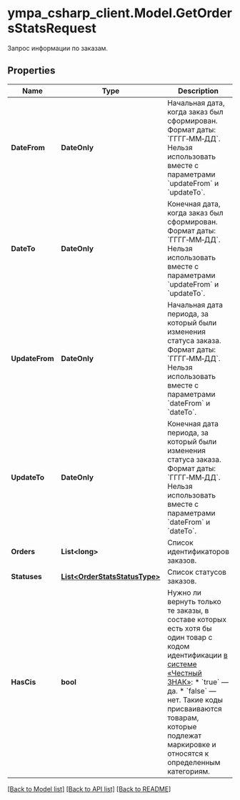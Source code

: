 # ympa_csharp_client.Model.GetOrdersStatsRequest
Запрос информации по заказам.

## Properties

Name | Type | Description | Notes
------------ | ------------- | ------------- | -------------
**DateFrom** | **DateOnly** | Начальная дата, когда заказ был сформирован.  Формат даты: &#x60;ГГГГ‑ММ‑ДД&#x60;.  Нельзя использовать вместе с параметрами &#x60;updateFrom&#x60; и &#x60;updateTo&#x60;.  | [optional] 
**DateTo** | **DateOnly** | Конечная дата, когда заказ был сформирован.  Формат даты: &#x60;ГГГГ‑ММ‑ДД&#x60;.  Нельзя использовать вместе с параметрами &#x60;updateFrom&#x60; и &#x60;updateTo&#x60;.  | [optional] 
**UpdateFrom** | **DateOnly** | Начальная дата периода, за который были изменения статуса заказа.  Формат даты: &#x60;ГГГГ‑ММ‑ДД&#x60;.  Нельзя использовать вместе с параметрами &#x60;dateFrom&#x60; и &#x60;dateTo&#x60;.  | [optional] 
**UpdateTo** | **DateOnly** | Конечная дата периода, за который были изменения статуса заказа.  Формат даты: &#x60;ГГГГ‑ММ‑ДД&#x60;.  Нельзя использовать вместе с параметрами &#x60;dateFrom&#x60; и &#x60;dateTo&#x60;.  | [optional] 
**Orders** | **List&lt;long&gt;** | Список идентификаторов заказов. | [optional] 
**Statuses** | [**List&lt;OrderStatsStatusType&gt;**](OrderStatsStatusType.md) | Список статусов заказов. | [optional] 
**HasCis** | **bool** | Нужно ли вернуть только те заказы, в составе которых есть хотя бы один товар с кодом идентификации [в системе «Честный ЗНАК»](https://честныйзнак.рф/):  * &#x60;true&#x60; — да. * &#x60;false&#x60; — нет. Такие коды присваиваются товарам, которые подлежат маркировке и относятся к определенным категориям.  | [optional] 

[[Back to Model list]](../README.md#documentation-for-models) [[Back to API list]](../README.md#documentation-for-api-endpoints) [[Back to README]](../README.md)

